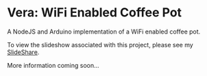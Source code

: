 # Vera: WiFi Enabled Coffee Pot
A NodeJS and Arduino implementation of a WiFi enabled coffee pot.

To view the slideshow associated with this project, please see my [SlideShare](http://www.slideshare.net/TylerPetresky/vera-how-i-wifi-enabled-my-coffee-pot).

More information coming soon...
